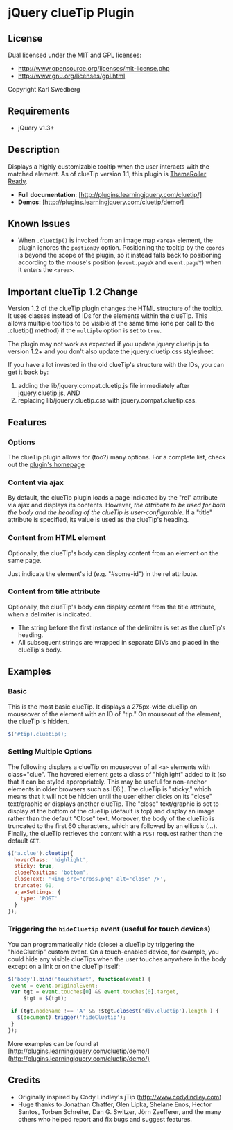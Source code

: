# jQuery clueTip Plugin

## License

Dual licensed under the MIT and GPL licenses:

* http://www.opensource.org/licenses/mit-license.php
* http://www.gnu.org/licenses/gpl.html

Copyright Karl Swedberg

## Requirements

* jQuery v1.3+

## Description

Displays a highly customizable tooltip when the user interacts with the matched element. As of clueTip version 1.1, this plugin is [ThemeRoller Ready][1].

* **Full documentation**: [http://plugins.learningjquery.com/cluetip/]
* **Demos**: [http://plugins.learningjquery.com/cluetip/demo/]

## Known Issues

* When `.cluetip()` is invoked from an image map `<area>` element, the plugin ignores the `postionBy` option. Positioning the tooltip by the `coords` is beyond the scope of the plugin, so it instead falls back to positioning according to the mouse's position (`event.pageX` and `event.pageY`) when it enters the `<area>`.

## Important clueTip 1.2 Change

Version 1.2 of the clueTip plugin changes the HTML structure of the tooltip. It uses classes instead of IDs for the elements within the clueTip. This allows multiple tooltips to be visible at the same time (one per call to the .cluetip() method) if the `multiple` option is set to `true`.

The plugin may not work as expected if you update jquery.cluetip.js to version 1.2+ and you don't also update the jquery.cluetip.css stylesheet.

If you have a lot invested in the old clueTip's structure with the IDs, you can get it back by:

1. adding the lib/jquery.compat.cluetip.js file immediately after jquery.cluetip.js, AND
2. replacing lib/jquery.cluetip.css with jquery.compat.cluetip.css.

## Features

### Options

The clueTip plugin allows for (too?) many options. For a complete list, check out the [plugin's homepage][2]

### Content via ajax

By default, the clueTip plugin loads a page indicated by the "rel" attribute via ajax and displays its contents. However, *the attribute to be used for both the body and the heading of the clueTip is user-configurable*.
If a "title" attribute is specified, its value is used as the clueTip's heading.

### Content from HTML element

Optionally, the clueTip's body can display content from an element on the same page.

Just indicate the element's id (e.g. "#some-id") in the rel attribute.

### Content from title attribute

Optionally, the clueTip's body can display content from the title attribute, when a delimiter is indicated.

* The string before the first instance of the delimiter is set as the clueTip's heading.
* All subsequent strings are wrapped in separate DIVs and placed in the clueTip's body.

## Examples

### Basic

This is the most basic clueTip. It displays a 275px-wide clueTip on mouseover of the element with an ID of "tip." On mouseout of the element, the clueTip is hidden.

```javascript
$('#tip).cluetip();
```

### Setting Multiple Options
The following displays a clueTip on mouseover of all `<a>` elements with class="clue". The hovered element gets a class of "highlight" added to it (so that it can be styled appropriately. This may be useful for non-anchor elements in older browsers such as IE6.). The clueTip is "sticky," which means that it will not be hidden until the user either clicks on its "close" text/graphic or displays another clueTip. The "close" text/graphic is set to display at the bottom of the clueTip (default is top) and display an image rather than the default "Close" text. Moreover, the body of the clueTip is truncated to the first 60 characters, which are followed by an ellipsis (...). Finally, the clueTip retrieves the content with a `POST` request rather than the default `GET`.

```javascript
$('a.clue').cluetip({
  hoverClass: 'highlight',
  sticky: true,
  closePosition: 'bottom',
  closeText: '<img src="cross.png" alt="close" />',
  truncate: 60,
  ajaxSettings: {
    type: 'POST'
  }
});
```

### Triggering the `hideCluetip` event (useful for touch devices)

You can programmatically hide (close) a clueTip by triggering the "hideCluetip" custom event. On a touch-enabled device, for example, you could hide any visible clueTips when the user touches anywhere in the body except on a link or on the clueTip itself:

```javascript
$('body').bind('touchstart', function(event) {
 event = event.originalEvent;
 var tgt = event.touches[0] && event.touches[0].target,
     $tgt = $(tgt);

 if (tgt.nodeName !== 'A' && !$tgt.closest('div.cluetip').length ) {
   $(document).trigger('hideCluetip');
 }
});
```

More examples can be found at [http://plugins.learningjquery.com/cluetip/demo/](http://plugins.learningjquery.com/cluetip/demo/)


## Credits

* Originally inspired by Cody Lindley's jTip (http://www.codylindley.com)
* Huge thanks to Jonathan Chaffer, Glen Lipka, Shelane Enos, Hector Santos, Torben Schreiter, Dan G. Switzer, Jörn Zaefferer, and the many others who helped report and fix bugs and suggest features.

[1]: http://jqueryui.com/themeroller/
[2]: http://plugins.learningjquery.com/cluetip/
